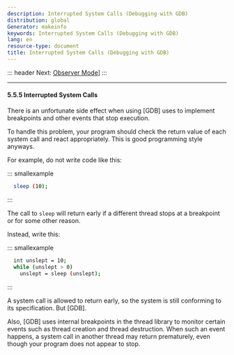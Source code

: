 ```yaml
---
description: Interrupted System Calls (Debugging with GDB)
distribution: global
Generator: makeinfo
keywords: Interrupted System Calls (Debugging with GDB)
lang: en
resource-type: document
title: Interrupted System Calls (Debugging with GDB)
---
```

::: header
Next: [Observer Mode](Observer-Mode.html#Observer-Mode)]
:::

---

#### 5.5.5 Interrupted System Calls

There is an unfortunate side effect when using [GDB] uses to implement breakpoints and other events that stop execution.

To handle this problem, your program should check the return value of each system call and react appropriately. This is good programming style anyways.

For example, do not write code like this:

::: smallexample

```bash
  sleep (10);
```

:::

The call to `sleep` will return early if a different thread stops at a breakpoint or for some other reason.

Instead, write this:

::: smallexample

```bash
  int unslept = 10;
  while (unslept > 0)
    unslept = sleep (unslept);
```

:::

A system call is allowed to return early, so the system is still conforming to its specification. But [GDB].

Also, [GDB] uses internal breakpoints in the thread library to monitor certain events such as thread creation and thread destruction. When such an event happens, a system call in another thread may return prematurely, even though your program does not appear to stop.
